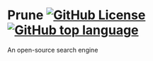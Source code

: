 # Prune [![GitHub License](https://img.shields.io/github/license/TylerMS887/prune?style=flat-square)](LICENSE) [![GitHub top language](https://img.shields.io/github/languages/top/TylerMS887/prune?style=flat-square)](https://github.com/search?q=repo%3ATylerMS887%2Fprune++language%3APython&type=code)

An open-source search engine
